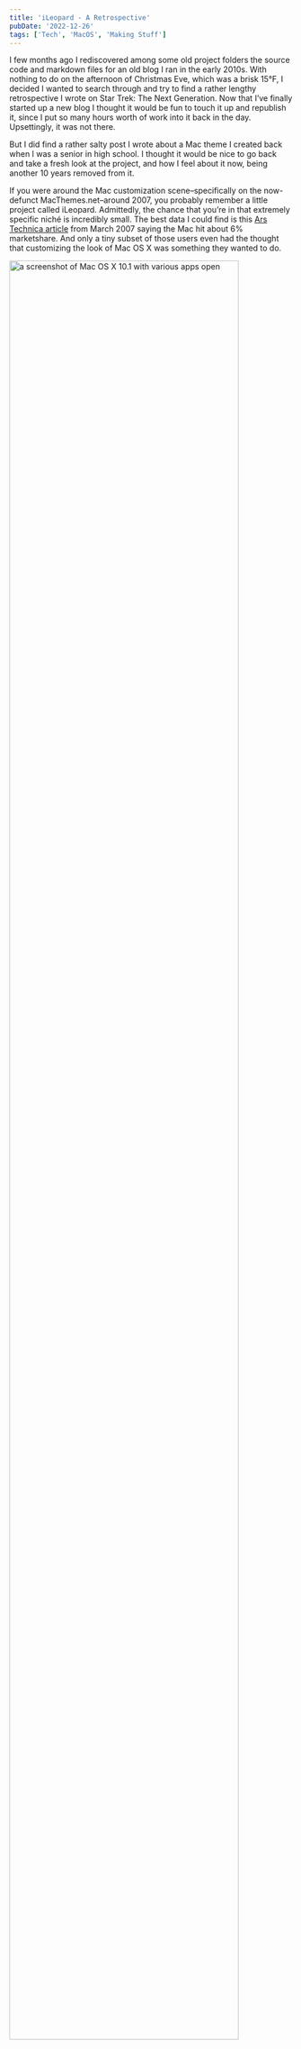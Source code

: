 ```yaml
---
title: 'iLeopard - A Retrospective'
pubDate: '2022-12-26'
tags: ['Tech', 'MacOS', 'Making Stuff']
---
```


I few months ago I rediscovered among some old project folders the source code and markdown files for an old blog I ran in the early 2010s. With nothing to do on the afternoon of Christmas Eve, which was a brisk 15°F, I decided I wanted to search through and try to find a rather lengthy retrospective I wrote on Star Trek: The Next Generation. Now that I’ve finally started up a new blog I thought it would be fun to touch it up and republish it, since I put so many hours worth of work into it back in the day. Upsettingly, it was not there.

But I did find a rather salty post I wrote about a Mac theme I created back when I was a senior in high school. I thought it would be nice to go back and take a fresh look at the project, and how I feel about it now, being another 10 years removed from it.

If you were around the Mac customization scene–specifically on the now-defunct MacThemes.net–around 2007, you probably remember a little project called iLeopard. Admittedly, the chance that you’re in that extremely specific niché is incredibly small. The best data I could find is this [Ars Technica article](https://arstechnica.com/gadgets/2007/03/7296/) from March 2007 saying the Mac hit about 6% marketshare. And only a tiny subset of those users even had the thought that customizing the look of Mac OS X was something they wanted to do.

<img src="/media/ileopard/mac-os-10-1.png" width="90%" alt="a screenshot of Mac OS X 10.1 with various apps open" />

*Mac OS X 10.1 and the Aqua Interface, from* [_GUIdebook_](https://guidebookgallery.org/screenshots/macosx101)

I was one of the few that had that had that idea pop into my head. I was super into finding and downloading cool themes, including one I distinctly remember that looked like Windows Vista for some reason. It was 2007, the Aqua Interface (the playful, plastic-looking interface style Apple used for about a decade) was already feeling a little passé to me. I wanted something new, and weirdly enough that new thing came from Apple, in the form of iTunes 7.

<img src="/media/ileopard/itunes-7.gif" width="80%" alt="a screenshot iTunes 7 with the iTunes Music Store open" />

_iTunes 7 screenshot, from [AppleInsider](https://appleinsider.com/articles/06/09/12/apple_introduces_itunes_7_previews_itv_device)_

In retrospect, and with the hindsight of 15 years of UI design evolution, it’s not exactly pretty, but I liked it at the time. It was classy, and simple, and I thought it was the future of the Mac OS X design language.

Fast-forward to the release of Mac OS X Leopard, and I was disappointed to see that the bubbly, lick-able scrollbars and buttons were still quite prominent. Having dabbled in the Mac OS X theming scene already, I decided to take matters into my own hands.

There was a small problem though. With the release of Leopard, Apple changed the format the system used for UI resources, and introduced a new framework to power it all, called CoreUI. The tools that had existed to make theming the OS relatively simple were useless.

If you’re curious, [here’s a writeup](https://arstechnica.com/gadgets/2007/10/mac-os-x-10-5/10/) from John Siracusa’s Mac OS X Leopard review about CoreUI, which was, if I recall, what served as the starting point on the road to being able to even locate the system files I needed to crack open.

Now, just as a heads up, most of what follows is based on memory and a fairly cringy blog post I wrote 10 years ago and found in the bowls of my digital archives. Also, my memory on the timeline is a bit fuzzy, but with some digging I found that this mostly takes place between April and June 2008.

Basically, the main barrier to theming Mac OS X Leopard were 2 files; ArtFile.bin, and SArtFile.bin. This is where nearly all the UI resources were stored, aside from scroll bars, which were stored in a file called Extras.rsrc, a file that had been cracked ages before. If I recall–and I could be totally wrong so if anybody knows better feel free to tell me–Extras.rsrc, and its sister file Extras2.rsrc, still contained all the UI resources, but only the scrollbars were actually used by the system.

I want to make it clear that I can’t take the credit for cracking open ArtFile.bin and SArtFile.bin. I believe it was someone on the MacThemes.net forum, and I wish I could remember or find their name–if you’re out there reading this, thank you! Those files were essentially encrypted ZIP files, and this genius of a human build a command line tool to decrypt and extract them. This was actually the experience that got me comfortable with the command line, and we’ll say indirectly led to my current career as a web developer, but I digress…

Anyway, I knew where to find the files. I had the tool to decrypt the files. The only thing that stood in my way was the mass of nonsensical folder names filled with equally nonsensically named bitmap images that got extracted from the files.

Being that I was a bored teenager in high school with way too much time on my hands, I decided to figure out exactly what every bitmap image was by methodically changing the graphics to the most garish colors I could, recreating the bin files–which if I recall was as easy as zipping them up and renaming them, but this was 15 years ago so I could definitely be misremembering–restarting my computer, and hunting down the various neon hues while taking notes.

After dozens of restarts, and a couple corrupted OS installs, I had figured out a good chunk of the building blocks making up Leopard’s UI. Even still, after weeks of this, there was still so much to be done. Bear in mind, there was no documentation on any of this stuff. I was about to create, as far as I know, the first theme for Mac OS X Leopard.

<img src="/media/ileopard/ileopard-2-0-1.png" width="75%" alt="a screenshot of the Mac OS X Appearance preference pane showing off the modifications made by iLeopard" />

_iLeopard 2.0.1 screenshot, from [AmazingHenry on MacRumors](https://forums.macrumors.com/threads/ileopard-theme.2045553/), released by fellow MacThemes.net user ‘gcamp' after I essentially handed off the project_

I started pulling elements from iTunes, and, using a “totally legal, I swear” copy of Adobe PhotoShop, tweaked them to fit in their new home. I shared the very first version of the theme, which I called iLeopard, a portmanteau of iTunes and Leopard, on the MacThemes.net forum (thankfully archived [here](https://web.archive.org/web/20080702015727/http://macthemes2.net:80/forum/viewtopic.php?id=16785679&p=1) by the Wayback Machine!!), and it kind of took off more than I expected. By that, I mean people actually used it. Then it made the MacThemes.net front page. Yeah, it was all a bit overwhelming.

At some point, I got an offer to help out with the theme from fellow forum user ‘gcamp’. This was probably the best possible thing to happen for the longevity of the theme. He initially started by contributing custom graphics, and ended up taking the reigns on the project after I graduated high school and lost my passion for the project. He kept the project alive, I believe until Apple effectively killed Mac theming for good a few releases later.

The sad news is I lost all my original work on iLeopard, along with countless other digital relics from that era of my life, when my MacBook suffered a major hard drive crash in 2011. I had to go on a crazy archeological dig through the internet just to find the above screenshot, and it’s from after I handed off the project. I did reach out on Mastodon on the extremely off-chance that someone had some more screenshots, or even a pre-2.0 installer, but I haven't got back anything substantial as of this writing.

What’s been interesting as I’ve written and researched this piece is the contrast between the Apple of 15+ years ago, and the Apple of today. It was a weird time, they had just completed transitioning the Mac from PowerPC to Intel–interestingly, we’re currently in the midst of a transition from Intel to Apple Silicon–and the first iPhone was brand new.

Security on the Mac was pretty laissez-faire, to the point where a dorky high school kid could modify system files and create a simple tool to let other people install those modifications. These days, as a more security-conscious user, that idea horrifies me. But at the same time, I do miss being able to tinker with the little parts of software that weren’t made to be tinkered with.
